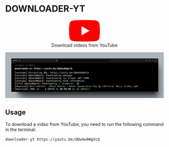 # DOWNLOADER-YT

<div align="center">
<img src="src/resourse/img.png" width="100">
</br>
Download videos from YouTube
</div>


![cap.png](src/resourse/cap.png)

## Usage
To download a video from YouTube, you need to run the following command in the terminal:

```bash
downloader-yt https://youtu.be/dQw4w9WgXcQ
```
